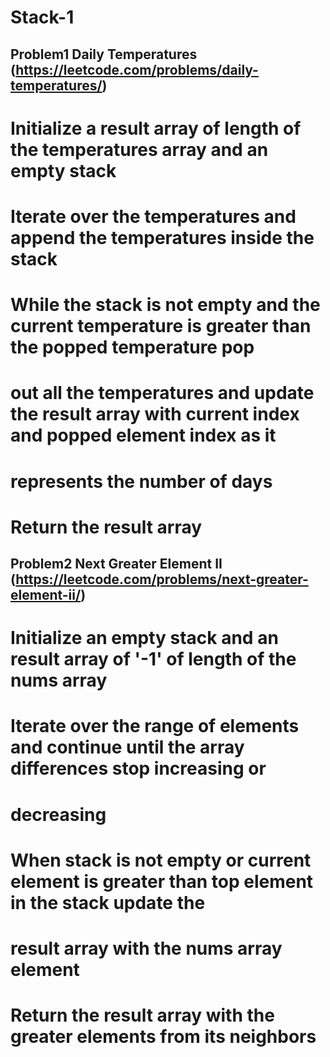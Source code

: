 # Stack-1

## Problem1 Daily Temperatures (https://leetcode.com/problems/daily-temperatures/)

# Initialize a result array of length of the temperatures array and an empty stack
# Iterate over the temperatures and append the temperatures inside the stack
# While the stack is not empty and the current temperature is greater than the popped temperature pop 
# out all the temperatures and update the result array with current index and popped element index as it
# represents the number of days
# Return the result array

## Problem2 Next Greater Element II (https://leetcode.com/problems/next-greater-element-ii/)

# Initialize an empty stack and an result array of '-1' of length of the nums array
# Iterate over the range of elements and continue until the array differences stop increasing or 
# decreasing
# When stack is not empty or current element is greater than top element in the stack update the 
# result array with the nums array element
# Return the result array with the greater elements from its neighbors